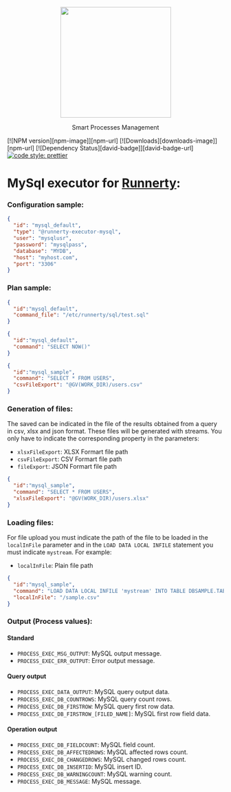 <p align="center">
  <a href="http://runnerty.io">
    <img height="257" src="https://runnerty.io/assets/header/logo-stroked.png">
  </a>
  <p align="center">Smart Processes Management</p>
</p>

[![NPM version][npm-image]][npm-url] [![Downloads][downloads-image]][npm-url] [![Dependency Status][david-badge]][david-badge-url]
<a href="#badge">
  <img alt="code style: prettier" src="https://img.shields.io/badge/code_style-prettier-ff69b4.svg">
</a>

# MySql executor for [Runnerty]:


### Configuration sample:
```json
{
  "id": "mysql_default",
  "type": "@runnerty-executor-mysql",
  "user": "mysqlusr",
  "password": "mysqlpass",
  "database": "MYDB",
  "host": "myhost.com",
  "port": "3306"
}
```

### Plan sample:
```json
{
  "id":"mysql_default",
  "command_file": "/etc/runnerty/sql/test.sql"
}
```

```json
{
  "id":"mysql_default",
  "command": "SELECT NOW()"
}
```

```json
{
  "id":"mysql_sample",
  "command": "SELECT * FROM USERS",
  "csvFileExport": "@GV(WORK_DIR)/users.csv"
}
```

### Generation of files:
The saved can be indicated in the file of the results obtained from a query in csv, xlsx and json format. These files will be generated with streams.
You only have to indicate the corresponding property in the parameters:
* `xlsxFileExport`: XLSX Formart file path
* `csvFileExport`: CSV Formart file path
* `fileExport`: JSON Formart file path

```json
{
  "id":"mysql_sample",
  "command": "SELECT * FROM USERS",
  "xlsxFileExport": "@GV(WORK_DIR)/users.xlsx"
}
```

### Loading files:
For file upload you must indicate the path of the file to be loaded in the `localInFile` parameter and in the `LOAD DATA LOCAL INFILE` statement you must indicate `mystream`. For example:
* `localInFile`: Plain file path

```json
{
  "id":"mysql_sample",
  "command": "LOAD DATA LOCAL INFILE 'mystream' INTO TABLE DBSAMPLE.TABLESAMPLE FIELDS TERMINATED BY ',' LINES TERMINATED BY '\n'",
  "localInFile": "/sample.csv"
}
```

### Output (Process values):
#### Standard
* `PROCESS_EXEC_MSG_OUTPUT`: MySQL output message.
* `PROCESS_EXEC_ERR_OUTPUT`: Error output message.
#### Query output
* `PROCESS_EXEC_DATA_OUTPUT`: MySQL query output data.
* `PROCESS_EXEC_DB_COUNTROWS`: MySQL query count rows.
* `PROCESS_EXEC_DB_FIRSTROW`: MySQL query first row data.
* `PROCESS_EXEC_DB_FIRSTROW_[FILED_NAME]`: MySQL first row field data.
#### Operation output
* `PROCESS_EXEC_DB_FIELDCOUNT`: MySQL field count.
* `PROCESS_EXEC_DB_AFFECTEDROWS`: MySQL affected rows count.
* `PROCESS_EXEC_DB_CHANGEDROWS`: MySQL changed rows count.
* `PROCESS_EXEC_DB_INSERTID`: MySQL insert ID.
* `PROCESS_EXEC_DB_WARNINGCOUNT`: MySQL warning count.
* `PROCESS_EXEC_DB_MESSAGE`: MySQL message.



[Runnerty]: http://www.runnerty.io
